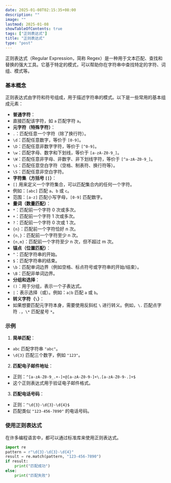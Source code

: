 ```yaml
---
date: 2025-01-08T02:15:35+08:00
description: ""
image: ""
lastmod: 2025-01-08
showTableOfContents: true
tags: ["正则表达式"]
title: "正则表达式"
type: "post"
---
```

正则表达式（Regular Expression，简称 Regex）是一种用于文本匹配、查找和替换的强大工具。它基于特定的模式，可以帮助你在字符串中查找特定的字符、词组、模式等。
### 基本概念
正则表达式由字符和符号组成，用于描述字符串的模式。以下是一些常用的基本组成元素：
- **普通字符**：
- 直接匹配该字符，如 `a` 匹配字符 `a`。
- **元字符（特殊字符）**：
- `.`：匹配任意一个字符（除了换行符）。
- `\d`：匹配任意数字，等价于 `[0-9]`。
- `\D`：匹配任意非数字字符，等价于 `[^0-9]`。
- `\w`：匹配字母、数字和下划线，等价于 `[a-zA-Z0-9_]`。
- `\W`：匹配任意非字母、非数字、非下划线字符，等价于 `[^a-zA-Z0-9_]`。
- `\s`：匹配任意空白字符（空格、制表符、换行符等）。
- `\S`：匹配任意非空白字符。
- **字符集（方括号 `[]`）**：
- `[]` 用来定义一个字符集合，可以匹配集合内的任何一个字符。
- 例如：`[abc]` 匹配 `a`、`b` 或 `c`。
- 范围：`[a-z]` 匹配小写字母，`[0-9]` 匹配数字。
- **量词（数量匹配）**：
- `*`：匹配前一个字符 0 次或多次。
- `+`：匹配前一个字符 1 次或多次。
- `?`：匹配前一个字符 0 次或 1 次。
- `{n}`：匹配前一个字符恰好 n 次。
- `{n,}`：匹配前一个字符至少 n 次。
- `{n,m}`：匹配前一个字符至少 n 次，但不超过 m 次。
- **锚点（位置匹配）**：
- `^`：匹配字符串的开始。
- `$`：匹配字符串的结束。
- `\b`：匹配单词边界（例如空格、标点符号或字符串的开始/结束）。
- `\B`：匹配非单词边界。
- **分组和选择**：
- `()`：用于分组，表示一个子表达式。
- `|`：表示选择（或）。例如：`a|b` 匹配 `a` 或 `b`。
- **转义字符（`\`）**：
- 如果想要匹配元字符本身，需要使用反斜杠 `\` 进行转义。例如，`\.` 匹配点字符 `.`，`\*` 匹配星号 `*`。
### 示例
1. **简单匹配**：
- `abc` 匹配字符串 `"abc"`。
- `\d{3}` 匹配三个数字，例如 `"123"`。
2. **匹配电子邮件地址**：
- 正则：`^[a-zA-Z0-9_.+-]+@[a-zA-Z0-9-]+\.[a-zA-Z0-9-.]+$`
- 这个正则表达式用于验证电子邮件格式。
3. **匹配电话号码**：
- 正则：`^\d{3}-\d{3}-\d{4}$`
- 匹配类似 `"123-456-7890"` 的电话号码。
### 使用正则表达式
在许多编程语言中，都可以通过标准库来使用正则表达式。
```python
import re
pattern = r"\d{3}-\d{3}-\d{4}"
result = re.match(pattern, "123-456-7890")
if result:
    print("匹配成功")
else:
    print("匹配失败")
```

